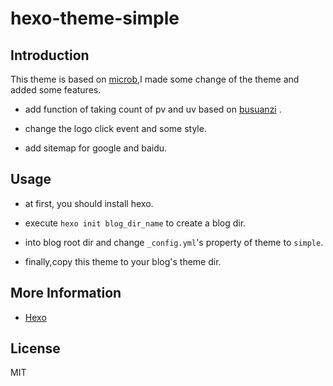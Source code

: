 # hexo-theme-simple

## Introduction

This theme is based on [microb](https://github.com/microacup/hexo-theme-micorb),I made some change of the theme and added some features.

* add function of taking count of pv and uv based on [busuanzi](http://ibruce.info/2015/04/04/busuanzi/) .

* change the logo click event and some style.

* add sitemap for google and baidu.

## Usage

* at first, you should install hexo.

* execute ` hexo init blog_dir_name ` to create a blog dir.

* into blog root dir and change `_config.yml`'s property of theme to `simple`.

* finally,copy this theme to your blog's theme dir.

## More Information

* [Hexo](https://github.com/hexojs/hexo)

## License

MIT
